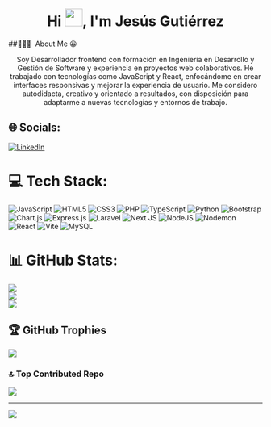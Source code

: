 <h1 align="center">Hi <span> <img src="https://media.giphy.com/media/hvRJCLFzcasrR4ia7z/giphy.gif" width="35"></span>, I'm Jesús Gutiérrez </h1>
##👨🏻‍💻 &nbsp;About Me 😀
<div>
  <p align="center">
Soy Desarrollador frontend con formación en Ingeniería en Desarrollo y Gestión de Software y experiencia en proyectos web colaborativos. He trabajado con tecnologías como JavaScript y React, enfocándome en crear interfaces responsivas y mejorar la experiencia de usuario.
Me considero autodidacta, creativo y orientado a resultados, con disposición para adaptarme a nuevas tecnologías y entornos de trabajo. 
  </p>
</div>

## 🌐 Socials:
[![LinkedIn](https://img.shields.io/badge/LinkedIn-%230077B5.svg?logo=linkedin&logoColor=white)](https://linkedin.com/in/www.linkedin.com/in/jesus-lgutierrez-9921a0283) 

# 💻 Tech Stack:
![JavaScript](https://img.shields.io/badge/javascript-%23323330.svg?style=for-the-badge&logo=javascript&logoColor=%23F7DF1E) ![HTML5](https://img.shields.io/badge/html5-%23E34F26.svg?style=for-the-badge&logo=html5&logoColor=white) ![CSS3](https://img.shields.io/badge/css3-%231572B6.svg?style=for-the-badge&logo=css3&logoColor=white) ![PHP](https://img.shields.io/badge/php-%23777BB4.svg?style=for-the-badge&logo=php&logoColor=white) ![TypeScript](https://img.shields.io/badge/typescript-%23007ACC.svg?style=for-the-badge&logo=typescript&logoColor=white) ![Python](https://img.shields.io/badge/python-3670A0?style=for-the-badge&logo=python&logoColor=ffdd54) ![Bootstrap](https://img.shields.io/badge/bootstrap-%238511FA.svg?style=for-the-badge&logo=bootstrap&logoColor=white) ![Chart.js](https://img.shields.io/badge/chart.js-F5788D.svg?style=for-the-badge&logo=chart.js&logoColor=white) ![Express.js](https://img.shields.io/badge/express.js-%23404d59.svg?style=for-the-badge&logo=express&logoColor=%2361DAFB) ![Laravel](https://img.shields.io/badge/laravel-%23FF2D20.svg?style=for-the-badge&logo=laravel&logoColor=white) ![Next JS](https://img.shields.io/badge/Next-black?style=for-the-badge&logo=next.js&logoColor=white) ![NodeJS](https://img.shields.io/badge/node.js-6DA55F?style=for-the-badge&logo=node.js&logoColor=white) ![Nodemon](https://img.shields.io/badge/NODEMON-%23323330.svg?style=for-the-badge&logo=nodemon&logoColor=%BBDEAD) ![React](https://img.shields.io/badge/react-%2320232a.svg?style=for-the-badge&logo=react&logoColor=%2361DAFB) ![Vite](https://img.shields.io/badge/vite-%23646CFF.svg?style=for-the-badge&logo=vite&logoColor=white) ![MySQL](https://img.shields.io/badge/mysql-4479A1.svg?style=for-the-badge&logo=mysql&logoColor=white)
# 📊 GitHub Stats:
![](https://github-readme-stats.vercel.app/api?username=jesWeb&theme=dark&hide_border=false&include_all_commits=true&count_private=true)<br/>
![](https://nirzak-streak-stats.vercel.app/?user=jesWeb&theme=dark&hide_border=false)<br/>
![](https://github-readme-stats.vercel.app/api/top-langs/?username=jesWeb&theme=dark&hide_border=false&include_all_commits=true&count_private=true&layout=compact)

## 🏆 GitHub Trophies
![](https://github-profile-trophy.vercel.app/?username=jesWeb&theme=radical&no-frame=true&no-bg=false&margin-w=4)

### 🔝 Top Contributed Repo
![](https://github-contributor-stats.vercel.app/api?username=jesWeb&limit=5&theme=ambient_gradient&combine_all_yearly_contributions=true)

---
[![](https://visitcount.itsvg.in/api?id=jesWeb&icon=4&color=0)](https://visitcount.itsvg.in)

<!-- Proudly created with GPRM ( https://gprm.itsvg.in ) -->
